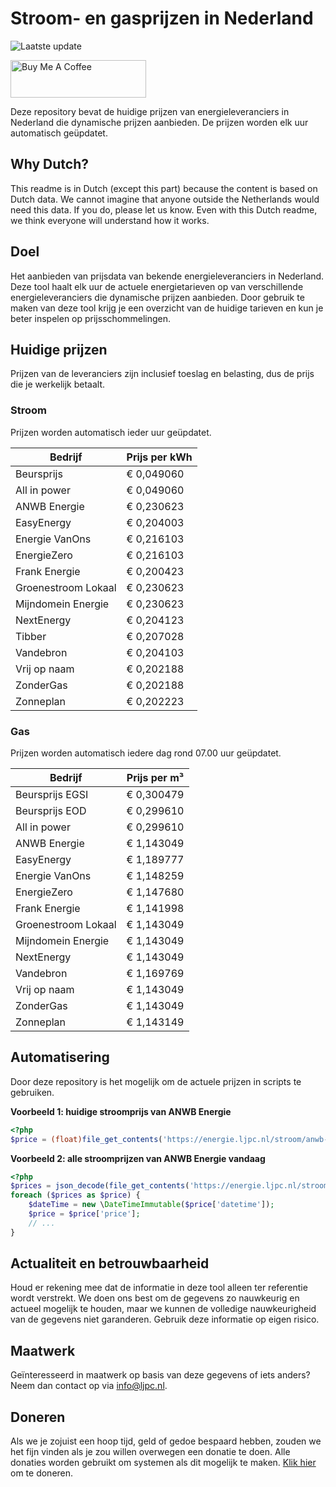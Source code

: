 # Stroom- en gasprijzen in Nederland

![Laatste update](https://img.shields.io/badge/laatste%20update-2025--08--20%2012%3A00%20CET-brightgreen)

<a href="https://www.buymeacoffee.com/Lars-" target="_blank"><img src="https://cdn.buymeacoffee.com/buttons/v2/default-orange.png" alt="Buy Me A Coffee" height="60" style="height: 60px !important;width: 217px !important;" ></a>

Deze repository bevat de huidige prijzen van energieleveranciers in Nederland die dynamische prijzen aanbieden. De prijzen worden elk uur automatisch geüpdatet.

## Why Dutch?

This readme is in Dutch (except this part) because the content is based on Dutch data. We cannot imagine that anyone outside the Netherlands would need this data. If you do, please let us know. Even with this Dutch readme, we think
everyone will understand how it works.

## Doel

Het aanbieden van prijsdata van bekende energieleveranciers in Nederland. Deze tool haalt elk uur de actuele energietarieven op van verschillende energieleveranciers die dynamische prijzen aanbieden. Door gebruik te maken van deze tool
krijg je een overzicht van de huidige tarieven en kun je beter inspelen op prijsschommelingen.

## Huidige prijzen

Prijzen van de leveranciers zijn inclusief toeslag en belasting, dus de prijs die je werkelijk betaalt.

### Stroom

Prijzen worden automatisch ieder uur geüpdatet.

 Bedrijf | Prijs per kWh 
---------|---------------
Beursprijs | € 0,049060
All in power | € 0,049060
ANWB Energie | € 0,230623
EasyEnergy | € 0,204003
Energie VanOns | € 0,216103
EnergieZero | € 0,216103
Frank Energie | € 0,200423
Groenestroom Lokaal | € 0,230623
Mijndomein Energie | € 0,230623
NextEnergy | € 0,204123
Tibber | € 0,207028
Vandebron | € 0,204103
Vrij op naam | € 0,202188
ZonderGas | € 0,202188
Zonneplan | € 0,202223


### Gas

Prijzen worden automatisch iedere dag rond 07.00 uur geüpdatet.

 Bedrijf | Prijs per m³ 
---------|--------------
Beursprijs EGSI | € 0,300479
Beursprijs EOD | € 0,299610
All in power | € 0,299610
ANWB Energie | € 1,143049
EasyEnergy | € 1,189777
Energie VanOns | € 1,148259
EnergieZero | € 1,147680
Frank Energie | € 1,141998
Groenestroom Lokaal | € 1,143049
Mijndomein Energie | € 1,143049
NextEnergy | € 1,143049
Vandebron | € 1,169769
Vrij op naam | € 1,143049
ZonderGas | € 1,143049
Zonneplan | € 1,143149


## Automatisering

Door deze repository is het mogelijk om de actuele prijzen in scripts te gebruiken.

**Voorbeeld 1: huidige stroomprijs van ANWB Energie**

```php
<?php
$price = (float)file_get_contents('https://energie.ljpc.nl/stroom/anwb-energie-nu.txt');

```

**Voorbeeld 2: alle stroomprijzen van ANWB Energie vandaag**

```php
<?php
$prices = json_decode(file_get_contents('https://energie.ljpc.nl/stroom/all-in-power-vandaag.json'),true);
foreach ($prices as $price) {
    $dateTime = new \DateTimeImmutable($price['datetime']);
    $price = $price['price'];
    // ...
}
```

## Actualiteit en betrouwbaarheid

Houd er rekening mee dat de informatie in deze tool alleen ter referentie wordt verstrekt. We doen ons best om de gegevens zo nauwkeurig en actueel mogelijk te houden, maar we kunnen de volledige nauwkeurigheid van de gegevens niet
garanderen. Gebruik deze informatie op eigen risico.

## Maatwerk

Geïnteresseerd in maatwerk op basis van deze gegevens of iets anders? Neem dan contact op
via [info@ljpc.nl](mailto:info@ljpc.nl?subject=Energie%20prijzen).

## Doneren

Als we je zojuist een hoop tijd, geld of gedoe bespaard hebben, zouden we het fijn vinden als je zou willen overwegen een
donatie te doen. Alle donaties worden gebruikt om systemen als dit mogelijk te
maken. [Klik hier](https://www.buymeacoffee.com/Lars-) om te doneren.

